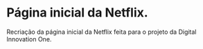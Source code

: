 # Página inicial da Netflix.
Recriação da página inicial da Netflix feita para o projeto da Digital Innovation One.

